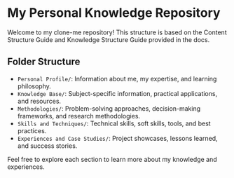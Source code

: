 # My Personal Knowledge Repository

Welcome to my clone-me repository! This structure is based on the Content Structure Guide and Knowledge Structure Guide provided in the docs.

## Folder Structure

- `Personal Profile/`: Information about me, my expertise, and learning philosophy.
- `Knowledge Base/`: Subject-specific information, practical applications, and resources.
- `Methodologies/`: Problem-solving approaches, decision-making frameworks, and research methodologies.
- `Skills and Techniques/`: Technical skills, soft skills, tools, and best practices.
- `Experiences and Case Studies/`: Project showcases, lessons learned, and success stories.

Feel free to explore each section to learn more about my knowledge and experiences.